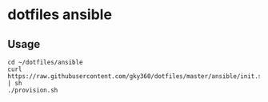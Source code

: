 # dotfiles ansible

## Usage

```
cd ~/dotfiles/ansible
curl https://raw.githubusercontent.com/gky360/dotfiles/master/ansible/init.sh | sh
./provision.sh
```
